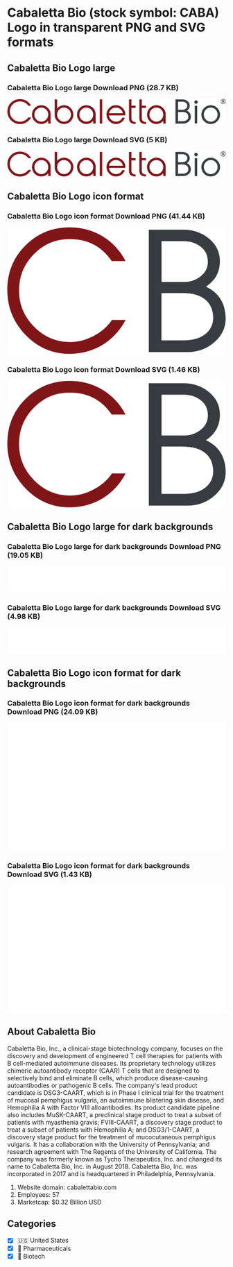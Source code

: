 # Cabaletta Bio (stock symbol: CABA) Logo in transparent PNG and SVG formats

## Cabaletta Bio Logo large

### Cabaletta Bio Logo large Download PNG (28.7 KB)

![Cabaletta Bio Logo large Download PNG (28.7 KB)](/img/orig/CABA_BIG-05abff50.png)

### Cabaletta Bio Logo large Download SVG (5 KB)

![Cabaletta Bio Logo large Download SVG (5 KB)](/img/orig/CABA_BIG-53a720d8.svg)

## Cabaletta Bio Logo icon format

### Cabaletta Bio Logo icon format Download PNG (41.44 KB)

![Cabaletta Bio Logo icon format Download PNG (41.44 KB)](/img/orig/CABA-1b7fab4b.png)

### Cabaletta Bio Logo icon format Download SVG (1.46 KB)

![Cabaletta Bio Logo icon format Download SVG (1.46 KB)](/img/orig/CABA-d037f445.svg)

## Cabaletta Bio Logo large for dark backgrounds

### Cabaletta Bio Logo large for dark backgrounds Download PNG (19.05 KB)

![Cabaletta Bio Logo large for dark backgrounds Download PNG (19.05 KB)](/img/orig/CABA_BIG.D-db3f5e67.png)

### Cabaletta Bio Logo large for dark backgrounds Download SVG (4.98 KB)

![Cabaletta Bio Logo large for dark backgrounds Download SVG (4.98 KB)](/img/orig/CABA_BIG.D-69797f92.svg)

## Cabaletta Bio Logo icon format for dark backgrounds

### Cabaletta Bio Logo icon format for dark backgrounds Download PNG (24.09 KB)

![Cabaletta Bio Logo icon format for dark backgrounds Download PNG (24.09 KB)](/img/orig/CABA.D-a5172be6.png)

### Cabaletta Bio Logo icon format for dark backgrounds Download SVG (1.43 KB)

![Cabaletta Bio Logo icon format for dark backgrounds Download SVG (1.43 KB)](/img/orig/CABA.D-8348d43d.svg)

## About Cabaletta Bio

Cabaletta Bio, Inc., a clinical-stage biotechnology company, focuses on the discovery and development of engineered T cell therapies for patients with B cell-mediated autoimmune diseases. Its proprietary technology utilizes chimeric autoantibody receptor (CAAR) T cells that are designed to selectively bind and eliminate B cells, which produce disease-causing autoantibodies or pathogenic B cells. The company's lead product candidate is DSG3-CAART, which is in Phase I clinical trial for the treatment of mucosal pemphigus vulgaris, an autoimmune blistering skin disease, and Hemophilia A with Factor VIII alloantibodies. Its product candidate pipeline also includes MuSK-CAART, a preclinical stage product to treat a subset of patients with myasthenia gravis; FVIII-CAART, a discovery stage product to treat a subset of patients with Hemophilia A; and DSG3/1-CAART, a discovery stage product for the treatment of mucocutaneous pemphigus vulgaris. It has a collaboration with the University of Pennsylvania; and research agreement with The Regents of the University of California. The company was formerly known as Tycho Therapeutics, Inc. and changed its name to Cabaletta Bio, Inc. in August 2018. Cabaletta Bio, Inc. was incorporated in 2017 and is headquartered in Philadelphia, Pennsylvania.

1. Website domain: cabalettabio.com
2. Employees: 57
3. Marketcap: $0.32 Billion USD


## Categories
- [x] 🇺🇸 United States
- [x] 💊 Pharmaceuticals
- [x] 🧬 Biotech
